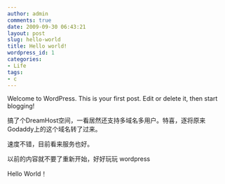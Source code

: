 ```yaml
---
author: admin
comments: true
date: 2009-09-30 06:43:21
layout: post
slug: hello-world
title: Hello world!
wordpress_id: 1
categories:
- Life
tags:
- c
---
```


Welcome to WordPress. This is your first post. Edit or delete it, then start blogging!

搞了个DreamHost空间，一看居然还支持多域名多用户。特喜，逐将原来Godaddy上的这个域名转了过来。

速度不错，目前看来服务也好。

以前的内容就不要了重新开始，好好玩玩 wordpress

Hello World！
